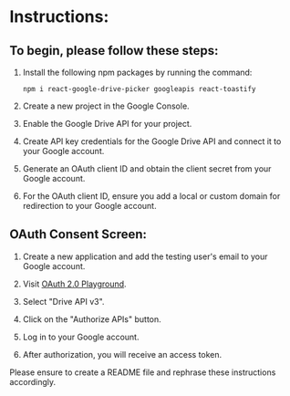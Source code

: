 # Instructions:

## To begin, please follow these steps:

1. Install the following npm packages by running the command:
   ```
   npm i react-google-drive-picker googleapis react-toastify
   ```

2. Create a new project in the Google Console.

3. Enable the Google Drive API for your project.

4. Create API key credentials for the Google Drive API and connect it to your Google account.

5. Generate an OAuth client ID and obtain the client secret from your Google account.

6. For the OAuth client ID, ensure you add a local or custom domain for redirection to your Google account.

## OAuth Consent Screen:

1. Create a new application and add the testing user's email to your Google account.

2. Visit [OAuth 2.0 Playground](https://developers.google.com/oauthplayground/).

3. Select "Drive API v3".

4. Click on the "Authorize APIs" button.

5. Log in to your Google account.

6. After authorization, you will receive an access token.

Please ensure to create a README file and rephrase these instructions accordingly.